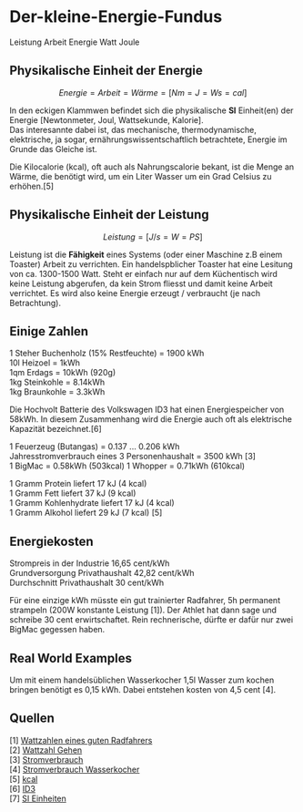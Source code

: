 # Der-kleine-Energie-Fundus
Leistung Arbeit Energie Watt Joule 

## Physikalische Einheit der Energie
```math
Energie = Arbeit = Wärme = [Nm = J = Ws = cal]  
```
In den eckigen Klammwen befindet sich die physikalische **SI** Einheit(en) der Energie [Newtonmeter, Joul, Wattsekunde, Kalorie].   
Das interesannte dabei ist, das mechanische, thermodynamische, elektrische, ja sogar, ernährungswissentschaftlich betrachtete, Energie im Grunde das Gleiche ist.  

Die Kilocalorie (kcal), oft auch als Nahrungscalorie bekant, ist die Menge an Wärme, die benötigt wird, um ein Liter Wasser um ein Grad Celsius zu erhöhen.[5]  

## Physikalische Einheit der Leistung
```math
Leistung = [J/s = W = PS]  
```

Leistung ist die **Fähigkeit** eines Systems (oder einer Maschine z.B einem Toaster) Arbeit zu verrichten.
Ein handelspblicher Toaster hat eine Lesitung von ca. 1300-1500 Watt.
Steht er einfach nur auf dem Küchentisch wird keine Leistung abgerufen, da kein Strom fliesst und damit keine Arbeit verrichtet.
Es wird also keine Energie erzeugt / verbraucht (je nach Betrachtung).  

## Einige Zahlen
1 Steher Buchenholz (15% Restfeuchte) = 1900 kWh  
10l Heizoel = 1kWh   
1qm Erdags = 10kWh (920g)  
1kg Steinkohle = 8.14kWh  
1kg Braunkohle = 3.3kWh  

Die Hochvolt Batterie des Volkswagen ID3 hat einen Energiespeicher von 58kWh. In diesem Zusammenhang wird die Energie auch oft als elektrische Kapazität bezeichnet.[6]  

1 Feuerzeug (Butangas) = 0.137 ... 0.206 kWh  
Jahresstromverbrauch eines 3 Personenhaushalt = 3500 kWh [3]  
1 BigMac = 0.58kWh (503kcal)
1 Whopper = 0.71kWh (610kcal)    

1 Gramm Protein liefert 17 kJ (4 kcal)  
1 Gramm Fett liefert 37 kJ (9 kcal)  
1 Gramm Kohlenhydrate liefert 17 kJ (4 kcal)  
1 Gramm Alkohol liefert 29 kJ (7 kcal)  [5]

## Energiekosten
Strompreis in der Industrie 16,65 cent/kWh  
Grundversorgung Privathaushalt 42,82 cent/kWh  
Durchschnitt Privathaushalt 30 cent/kWh  

Für eine einzige kWh müsste ein gut trainierter Radfahrer, 5h permanent strampeln (200W konstante Leistung [1]). Der Athlet hat dann sage und schreibe 30 cent erwirtschaftet. Rein rechnerische, dürfte er dafür nur zwei BigMac gegessen haben.  
## Real World Examples
Um mit einem handelsüblichen Wasserkocher 1,5l Wasser zum kochen bringen benötigt es 0,15 kWh. Dabei entstehen kosten von 4,5 cent [4].  



## Quellen
[1] [Wattzahlen eines guten Radfahrers](https://blog.2peak.com/was-sind-die-durchschnittlichen-wattzahlen-eines-guten-radfahrers/)  
[2] [Wattzahl Gehen](https://www.trainingbeicopd.de/lunge_leistung.html)  
[3] [Stromverbrauch](https://www.adac.de/rund-ums-haus/energie/spartipps/stromverbrauch-im-haushalt/#stromverbrauch-von-3-personen)  
[4] [Stromverbrauch Wasserkocher](https://github.com/LMWB/Der-kleine-Energie-Fundus/tree/main/Wasserkocher)  
[5] [kcal](https://www.gesundheit.gv.at/lexikon/K/kalorie1-hk.html)  
[6] [ID3](https://de.m.wikipedia.org/wiki/VW_ID.3)  
[7] [SI Einheiten](https://www.chemie.de/lexikon/Internationales_Einheitensystem.html#:~:text=Im%20internationalen%20Gr%C3%B6%C3%9Fen%2D%20bzw.,SI%20in%20dieser%20Reihenfolge%20definiert.)





